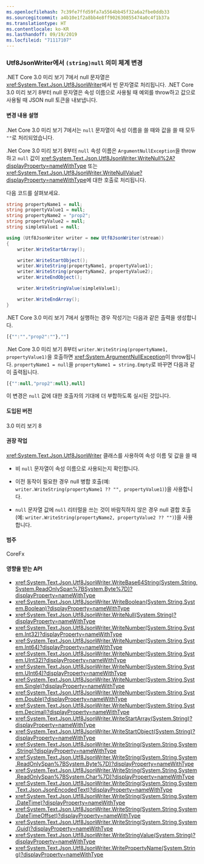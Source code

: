```yaml
---
ms.openlocfilehash: 7c39fe7ffd59fa7a5564bb45f32a6a2fbe0ddb33
ms.sourcegitcommit: a4b10e1f2a8bb4e8ff902630855474a0c4f1b37a
ms.translationtype: HT
ms.contentlocale: ko-KR
ms.lasthandoff: 09/19/2019
ms.locfileid: "71117107"
---
```

### <a name="change-in-semantics-of-stringnull-in-utf8jsonwriter"></a>Utf8JsonWriter에서 `(string)null` 의미 체계 변경

.NET Core 3.0 미리 보기 7에서 null 문자열은 <xref:System.Text.Json.Utf8JsonWriter>에서 빈 문자열로 처리됩니다. .NET Core 3.0 미리 보기 8부터 null 문자열은 속성 이름으로 사용될 때 예외를 throw하고 값으로 사용될 때 JSON null 토큰을 내보냅니다.

#### <a name="change-description"></a>변경 내용 설명

.Net Core 3.0 미리 보기 7에서는 `null` 문자열이 속성 이름을 쓸 때와 값을 쓸 때 모두 `""`로 처리되었습니다.  

.Net Core 3.0 미리 보기 8부터 `null` 속성 이름은 `ArgumentNullException`을 throw하고 `null` 값이 <xref:System.Text.Json.Utf8JsonWriter.WriteNull%2A?displayProperty=nameWithType> 또는 <xref:System.Text.Json.Utf8JsonWriter.WriteNullValue?displayProperty=nameWithType>에 대한 호출로 처리됩니다.

다음 코드를 살펴보세요.

```csharp
string propertyName1 = null;
string propertyValue1 = null;
string propertyName2 = "prop2";
string propertyValue2 = null;
string simpleValue1 = null;

using (Utf8JsonWriter writer = new Utf8JsonWriter(stream))
{
    writer.WriteStartArray();

    writer.WriteStartObject();
    writer.WriteString(propertyName1, propertyValue1);
    writer.WriteString(propertyName2, propertyValue2);
    writer.WriteEndObject();

    writer.WriteStringValue(simpleValue1);

    writer.WriteEndArray();
}
```

.NET Core 3.0 미리 보기 7에서 실행하는 경우 작성기는 다음과 같은 출력을 생성합니다.

```js
[{"":"","prop2":""},""]
```

.Net Core 3.0 미리 보기 8부터 `writer.WriteString(propertyName1, propertyValue1)`을 호출하면 <xref:System.ArgumentNullException>이 throw됩니다.  `propertyName1 = null`을 `propertyName1 = string.Empty`로 바꾸면 다음과 같이 출력됩니다.

```js
[{"":null,"prop2":null},null]
```

이 변경은 `null` 값에 대한 호출자의 기대에 더 부합하도록 실시된 것입니다.

#### <a name="version-introduced"></a>도입된 버전

3.0 미리 보기 8

#### <a name="recommended-action"></a>권장 작업

<xref:System.Text.Json.Utf8JsonWriter> 클래스를 사용하여 속성 이름 및 값을 쓸 때

- 비 `null` 문자열이 속성 이름으로 사용되는지 확인합니다.

- 이전 동작이 필요한 경우 null 병합 호출(예: `writer.WriteString(propertyName1 ?? "", propertyValue1)`)을 사용합니다.

- `null` 문자열 값에 `null` 리터럴을 쓰는 것이 바람직하지 않은 경우 null 결합 호출(예: `writer.WriteString(propertyName2, propertyValue2 ?? "")`)을 사용합니다.

#### <a name="category"></a>범주

CoreFx

#### <a name="affected-apis"></a>영향을 받는 API

- <xref:System.Text.Json.Utf8JsonWriter.WriteBase64String(System.String,System.ReadOnlySpan%7BSystem.Byte%7D)?displayProperty=nameWithType>
- <xref:System.Text.Json.Utf8JsonWriter.WriteBoolean(System.String,System.Boolean)?displayProperty=nameWithType>
- <xref:System.Text.Json.Utf8JsonWriter.WriteNull(System.String)?displayProperty=nameWithType>
- <xref:System.Text.Json.Utf8JsonWriter.WriteNumber(System.String,System.Int32)?displayProperty=nameWithType>
- <xref:System.Text.Json.Utf8JsonWriter.WriteNumber(System.String,System.Int64)?displayProperty=nameWithType>
- <xref:System.Text.Json.Utf8JsonWriter.WriteNumber(System.String,System.UInt32)?displayProperty=nameWithType>
- <xref:System.Text.Json.Utf8JsonWriter.WriteNumber(System.String,System.UInt64)?displayProperty=nameWithType>
- <xref:System.Text.Json.Utf8JsonWriter.WriteNumber(System.String,System.Single)?displayProperty=nameWithType>
- <xref:System.Text.Json.Utf8JsonWriter.WriteNumber(System.String,System.Double)?displayProperty=nameWithType>
- <xref:System.Text.Json.Utf8JsonWriter.WriteNumber(System.String,System.Decimal)?displayProperty=nameWithType>
- <xref:System.Text.Json.Utf8JsonWriter.WriteStartArray(System.String)?displayProperty=nameWithType>
- <xref:System.Text.Json.Utf8JsonWriter.WriteStartObject(System.String)?displayProperty=nameWithType>
- <xref:System.Text.Json.Utf8JsonWriter.WriteString(System.String,System.String)?displayProperty=nameWithType>
- <xref:System.Text.Json.Utf8JsonWriter.WriteString(System.String,System.ReadOnlySpan%7BSystem.Byte%7D)?displayProperty=nameWithType>
- <xref:System.Text.Json.Utf8JsonWriter.WriteString(System.String,System.ReadOnlySpan%7BSystem.Char%7D)?displayProperty=nameWithType>
- <xref:System.Text.Json.Utf8JsonWriter.WriteString(System.String,System.Text.Json.JsonEncodedText)?displayProperty=nameWithType>
- <xref:System.Text.Json.Utf8JsonWriter.WriteString(System.String,System.DateTime)?displayProperty=nameWithType>
- <xref:System.Text.Json.Utf8JsonWriter.WriteString(System.String,System.DateTimeOffset)?displayProperty=nameWithType>
- <xref:System.Text.Json.Utf8JsonWriter.WriteString(System.String,System.Guid)?displayProperty=nameWithType>
- <xref:System.Text.Json.Utf8JsonWriter.WriteStringValue(System.String)?displayProperty=nameWithType>
- <xref:System.Text.Json.Utf8JsonWriter.WritePropertyName(System.String)?displayProperty=nameWithType>

<!--

### Affected APIs

- `M:System.Text.Json.Utf8JsonWriter.WriteBase64String(System.String,System.ReadOnlySpan{System.Byte})`
- `M:System.Text.Json.Utf8JsonWriter.WriteBoolean(System.String,System.Boolean)`
- `M:System.Text.Json.Utf8JsonWriter.WriteNull(System.String)`
- `M:System.Text.Json.Utf8JsonWriter.WriteNumber(System.String,System.Int32)`
- `M:System.Text.Json.Utf8JsonWriter.WriteNumber(System.String,System.Int64)`
- `M:System.Text.Json.Utf8JsonWriter.WriteNumber(System.String,System.UInt32)`
- `M:System.Text.Json.Utf8JsonWriter.WriteNumber(System.String,System.UInt64)`
- `M:System.Text.Json.Utf8JsonWriter.WriteNumber(System.String,System.Single)`
- `M:System.Text.Json.Utf8JsonWriter.WriteNumber(System.String,System.Double)`
- `M:System.Text.Json.Utf8JsonWriter.WriteNumber(System.String,System.Decimal)`
- `M:System.Text.Json.Utf8JsonWriter.WriteStartArray(System.String)`
- `M:System.Text.Json.Utf8JsonWriter.WriteStartObject(System.String)`
- `M:System.Text.Json.Utf8JsonWriter.WriteString(System.String,System.String)`
- `M:System.Text.Json.Utf8JsonWriter.WriteString(System.String,System.ReadOnlySpan{System.Byte})`
- `M:System.Text.Json.Utf8JsonWriter.WriteString(System.String,System.ReadOnlySpan{System.Char})`
- `M:System.Text.Json.Utf8JsonWriter.WriteString(System.String,System.Text.Json.JsonEncodedText)`
- `M:System.Text.Json.Utf8JsonWriter.WriteString(System.String,System.DateTime)`
- `M:System.Text.Json.Utf8JsonWriter.WriteString(System.String,System.DateTimeOffset)`
- `M:System.Text.Json.Utf8JsonWriter.WriteString(System.String,System.Guid)`
- `M:System.Text.Json.Utf8JsonWriter.WriteStringValue(System.String)`
- `M:System.Text.Json.Utf8JsonWriter.WritePropertyName(System.String)`

-->
